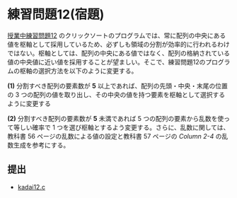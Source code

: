 # 練習問題12(宿題)

[授業中練習問題12](../prob12) のクリックソートのプログラムでは、常に配列の中央にある値を枢軸として採用しているため、必ずしも領域の分割が効率的に行われるわけではない。枢軸としては、配列の中央にある値ではなく、配列の格納されている値の中央値に近い値を採用することが望ましい。そこで、練習問題12のプログラムの枢軸の選択方法を以下のように変更する。

**(1)** 分割すべき配列の要素数が **5** 以上であれば、配列の先頭・中央・末尾の位置の 3 つの配列の値を取り出し、その中央の値を持つ要素を枢軸として選択するように変更する

**(2)** 分割すべき配列の要素数が **5** 未満であれば 5 つの配列の要素から乱数を使って等しい確率で 1 つを選び枢軸とするよう変更する。さらに、乱数に関しては、教科書 56 ページの乱数による値の設定と教科書 57 ページの *Column 2-4* の乱数生成を参考にする。

## 提出

- [kadai12.c](./kadai12.c)
